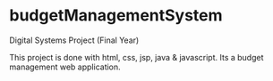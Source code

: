 # budgetManagementSystem
Digital Systems Project (Final Year)

This project is done with html, css, jsp, java & javascript. 
Its a budget management web application.  
